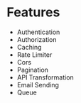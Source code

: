 # Features 

- Authentication
- Authorization
- Caching
- Rate Limiter
- Cors
- Pagination
- API Transformation
- Email Sending
- Queue
